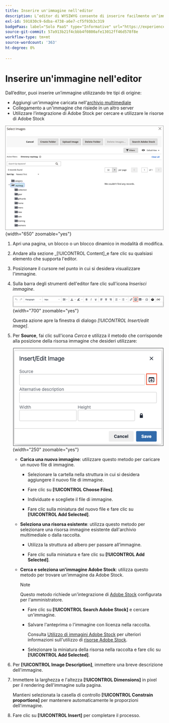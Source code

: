 ```yaml
---
title: Inserire un'immagine nell'editor
description: L’editor di WYSIWYG consente di inserire facilmente un’immagine dallo storage multimediale, di collegarla a un’immagine che si trova su un altro server o di utilizzare le risorse di Adobe Stock.
exl-id: 591830c9-6dba-4738-a6e7-cf5f93b3c319
badgePaas: label="Solo PaaS" type="Informative" url="https://experienceleague.adobe.com/en/docs/commerce/user-guides/product-solutions" tooltip="Applicabile solo ai progetti Adobe Commerce on Cloud (infrastruttura PaaS gestita da Adobe) e ai progetti on-premise."
source-git-commit: 57a913b21f4cbbb4f0800afe13012ff46d578f8e
workflow-type: tm+mt
source-wordcount: '363'
ht-degree: 0%

---
```


# Inserire un&#39;immagine nell&#39;editor

Dall’editor, puoi inserire un’immagine utilizzando tre tipi di origine:

- Aggiungi un&#39;immagine caricata nell&#39;[archivio multimediale](media-storage.md)
- Collegamento a un&#39;immagine che risiede in un altro server
- Utilizzare l’integrazione di Adobe Stock per cercare e utilizzare le risorse di Adobe Stock

![Archiviazione file multimediali](./assets/media-storage.png){width="650" zoomable="yes"}

1. Apri una pagina, un blocco o un blocco dinamico in modalità di modifica.

1. Andare alla sezione _[!UICONTROL Content]_e fare clic su qualsiasi elemento che supporta l&#39;editor.

1. Posizionare il cursore nel punto in cui si desidera visualizzare l&#39;immagine.

1. Sulla barra degli strumenti dell&#39;editor fare clic sull&#39;icona _Inserisci immagine_.

   ![Icona Inserisci immagine](./assets/editor-toolbar-image-button.png){width="700" zoomable="yes"}

   Questa azione apre la finestra di dialogo _[!UICONTROL Insert/edit image]_.

1. Per **Source**, fai clic sull&#39;icona _Cerca_ e utilizza il metodo che corrisponde alla posizione della risorsa immagine che desideri utilizzare:

   ![Selezione dell&#39;icona di ricerca](./assets/editor-dialog-insert-image.png){width="250" zoomable="yes"}

   - **Carica una nuova immagine**: utilizzare questo metodo per caricare un nuovo file di immagine.

      - Selezionare la cartella nella struttura in cui si desidera aggiungere il nuovo file di immagine.

      - Fare clic su **[!UICONTROL Choose Files]**.

      - Individuate e scegliete il file di immagine.

      - Fare clic sulla miniatura del nuovo file e fare clic su **[!UICONTROL Add Selected]**.

   - **Seleziona una risorsa esistente**: utilizza questo metodo per selezionare una risorsa immagine esistente dall&#39;archivio multimediale o dalla raccolta.

      - Utilizza la struttura ad albero per passare all’immagine.

      - Fare clic sulla miniatura e fare clic su **[!UICONTROL Add Selected]**.

   - **Cerca e seleziona un&#39;immagine Adobe Stock**: utilizza questo metodo per trovare un&#39;immagine da Adobe Stock.

     >[!NOTE]
     >
     >Questo metodo richiede un&#39;integrazione di [Adobe Stock](adobe-stock.md) configurata per l&#39;amministratore.

      - Fare clic su **[!UICONTROL Search Adobe Stock]** e cercare un&#39;immagine.

      - Salvare l&#39;anteprima o l&#39;immagine con licenza nella raccolta.

        Consulta [Utilizzo di immagini Adobe Stock](adobe-stock-manage.md) per ulteriori informazioni sull&#39;utilizzo di [risorse Adobe Stock](https://stock.adobe.com).

      - Selezionare la miniatura della risorsa nella raccolta e fare clic su **[!UICONTROL Add Selected]**.

1. Per **[!UICONTROL Image Description]**, immettere una breve descrizione dell&#39;immagine.

1. Immettere la larghezza e l&#39;altezza **[!UICONTROL Dimensions]** in pixel per il rendering dell&#39;immagine sulla pagina.

   Mantieni selezionata la casella di controllo **[!UICONTROL Constrain proportions]** per mantenere automaticamente le proporzioni dell&#39;immagine.

1. Fare clic su **[!UICONTROL Insert]** per completare il processo.
